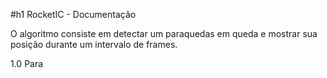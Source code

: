 #h1 RocketIC - Documentação

O algoritmo consiste em detectar um paraquedas em queda e mostrar sua posição durante um intervalo de frames.

1.0
  Para 
